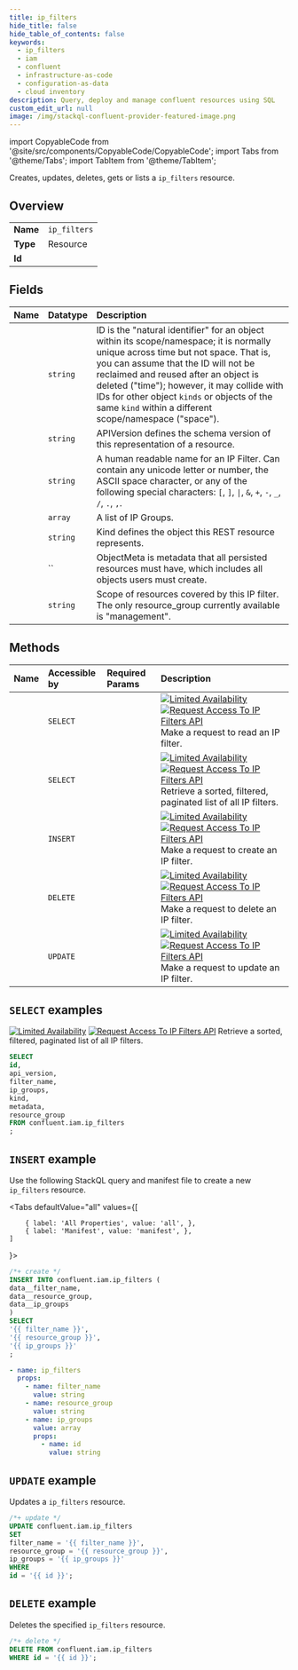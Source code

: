 ```yaml
---
title: ip_filters
hide_title: false
hide_table_of_contents: false
keywords:
  - ip_filters
  - iam
  - confluent
  - infrastructure-as-code
  - configuration-as-data
  - cloud inventory
description: Query, deploy and manage confluent resources using SQL
custom_edit_url: null
image: /img/stackql-confluent-provider-featured-image.png
---
```


import CopyableCode from '@site/src/components/CopyableCode/CopyableCode';
import Tabs from '@theme/Tabs';
import TabItem from '@theme/TabItem';

Creates, updates, deletes, gets or lists a <code>ip_filters</code> resource.

## Overview
<table><tbody>
<tr><td><b>Name</b></td><td><code>ip_filters</code></td></tr>
<tr><td><b>Type</b></td><td>Resource</td></tr>
<tr><td><b>Id</b></td><td><CopyableCode code="confluent.iam.ip_filters" /></td></tr>
</tbody></table>

## Fields
| Name | Datatype | Description |
|:-----|:---------|:------------|
| <CopyableCode code="id" /> | `string` | ID is the "natural identifier" for an object within its scope/namespace; it is normally unique across time but not space. That is, you can assume that the ID will not be reclaimed and reused after an object is deleted ("time"); however, it may collide with IDs for other object `kinds` or objects of the same `kind` within a different scope/namespace ("space"). |
| <CopyableCode code="api_version" /> | `string` | APIVersion defines the schema version of this representation of a resource. |
| <CopyableCode code="filter_name" /> | `string` | A human readable name for an IP Filter. Can contain any unicode letter or number, the ASCII space character, or any of the following special characters: `[`, `]`, `\|`, `&`, `+`, `-`, `_`, `/`, `.`, `,`. |
| <CopyableCode code="ip_groups" /> | `array` | A list of IP Groups. |
| <CopyableCode code="kind" /> | `string` | Kind defines the object this REST resource represents. |
| <CopyableCode code="metadata" /> | `` | ObjectMeta is metadata that all persisted resources must have, which includes all objects users must create. |
| <CopyableCode code="resource_group" /> | `string` | Scope of resources covered by this IP filter. The only resource_group currently available is "management". |

## Methods
| Name | Accessible by | Required Params | Description |
|:-----|:--------------|:----------------|:------------|
| <CopyableCode code="get_iam_v2ip_filter" /> | `SELECT` | <CopyableCode code="id" /> | [![Limited Availability](https://img.shields.io/badge/Lifecycle%20Stage-Limited%20Availability-%2345c6e8)](#section/Versioning/API-Lifecycle-Policy) [![Request Access To IP Filters API](https://img.shields.io/badge/-Request%20Access%20To%20IP%20Filters%20API-%23bc8540)](mailto:ccloud-api-access+iam-v2-limited-availability@confluent.io?subject=Request%20to%20join%20iam/v2%20API%20Limited%20Availability&body=I%E2%80%99d%20like%20to%20join%20the%20Confluent%20Cloud%20API%20Limited%20Availability%20for%20iam/v2%20to%20provide%20early%20feedback%21%20My%20Cloud%20Organization%20ID%20is%20%3Cretrieve%20from%20https%3A//confluent.cloud/settings/billing/payment%3E.) Make a request to read an IP filter. |
| <CopyableCode code="list_iam_v2ip_filters" /> | `SELECT` | <CopyableCode code="" /> | [![Limited Availability](https://img.shields.io/badge/Lifecycle%20Stage-Limited%20Availability-%2345c6e8)](#section/Versioning/API-Lifecycle-Policy) [![Request Access To IP Filters API](https://img.shields.io/badge/-Request%20Access%20To%20IP%20Filters%20API-%23bc8540)](mailto:ccloud-api-access+iam-v2-limited-availability@confluent.io?subject=Request%20to%20join%20iam/v2%20API%20Limited%20Availability&body=I%E2%80%99d%20like%20to%20join%20the%20Confluent%20Cloud%20API%20Limited%20Availability%20for%20iam/v2%20to%20provide%20early%20feedback%21%20My%20Cloud%20Organization%20ID%20is%20%3Cretrieve%20from%20https%3A//confluent.cloud/settings/billing/payment%3E.) Retrieve a sorted, filtered, paginated list of all IP filters. |
| <CopyableCode code="create_iam_v2ip_filter" /> | `INSERT` | <CopyableCode code="" /> | [![Limited Availability](https://img.shields.io/badge/Lifecycle%20Stage-Limited%20Availability-%2345c6e8)](#section/Versioning/API-Lifecycle-Policy) [![Request Access To IP Filters API](https://img.shields.io/badge/-Request%20Access%20To%20IP%20Filters%20API-%23bc8540)](mailto:ccloud-api-access+iam-v2-limited-availability@confluent.io?subject=Request%20to%20join%20iam/v2%20API%20Limited%20Availability&body=I%E2%80%99d%20like%20to%20join%20the%20Confluent%20Cloud%20API%20Limited%20Availability%20for%20iam/v2%20to%20provide%20early%20feedback%21%20My%20Cloud%20Organization%20ID%20is%20%3Cretrieve%20from%20https%3A//confluent.cloud/settings/billing/payment%3E.) Make a request to create an IP filter. |
| <CopyableCode code="delete_iam_v2ip_filter" /> | `DELETE` | <CopyableCode code="id" /> | [![Limited Availability](https://img.shields.io/badge/Lifecycle%20Stage-Limited%20Availability-%2345c6e8)](#section/Versioning/API-Lifecycle-Policy) [![Request Access To IP Filters API](https://img.shields.io/badge/-Request%20Access%20To%20IP%20Filters%20API-%23bc8540)](mailto:ccloud-api-access+iam-v2-limited-availability@confluent.io?subject=Request%20to%20join%20iam/v2%20API%20Limited%20Availability&body=I%E2%80%99d%20like%20to%20join%20the%20Confluent%20Cloud%20API%20Limited%20Availability%20for%20iam/v2%20to%20provide%20early%20feedback%21%20My%20Cloud%20Organization%20ID%20is%20%3Cretrieve%20from%20https%3A//confluent.cloud/settings/billing/payment%3E.) Make a request to delete an IP filter. |
| <CopyableCode code="update_iam_v2ip_filter" /> | `UPDATE` | <CopyableCode code="id" /> | [![Limited Availability](https://img.shields.io/badge/Lifecycle%20Stage-Limited%20Availability-%2345c6e8)](#section/Versioning/API-Lifecycle-Policy) [![Request Access To IP Filters API](https://img.shields.io/badge/-Request%20Access%20To%20IP%20Filters%20API-%23bc8540)](mailto:ccloud-api-access+iam-v2-limited-availability@confluent.io?subject=Request%20to%20join%20iam/v2%20API%20Limited%20Availability&body=I%E2%80%99d%20like%20to%20join%20the%20Confluent%20Cloud%20API%20Limited%20Availability%20for%20iam/v2%20to%20provide%20early%20feedback%21%20My%20Cloud%20Organization%20ID%20is%20%3Cretrieve%20from%20https%3A//confluent.cloud/settings/billing/payment%3E.) Make a request to update an IP filter. |

## `SELECT` examples

[![Limited Availability](https://img.shields.io/badge/Lifecycle%20Stage-Limited%20Availability-%2345c6e8)](#section/Versioning/API-Lifecycle-Policy) [![Request Access To IP Filters API](https://img.shields.io/badge/-Request%20Access%20To%20IP%20Filters%20API-%23bc8540)](mailto:ccloud-api-access+iam-v2-limited-availability@confluent.io?subject=Request%20to%20join%20iam/v2%20API%20Limited%20Availability&body=I%E2%80%99d%20like%20to%20join%20the%20Confluent%20Cloud%20API%20Limited%20Availability%20for%20iam/v2%20to%20provide%20early%20feedback%21%20My%20Cloud%20Organization%20ID%20is%20%3Cretrieve%20from%20https%3A//confluent.cloud/settings/billing/payment%3E.) Retrieve a sorted, filtered, paginated list of all IP filters.


```sql
SELECT
id,
api_version,
filter_name,
ip_groups,
kind,
metadata,
resource_group
FROM confluent.iam.ip_filters
;
```
## `INSERT` example

Use the following StackQL query and manifest file to create a new <code>ip_filters</code> resource.

<Tabs
    defaultValue="all"
    values={[
        
        { label: 'All Properties', value: 'all', },
        { label: 'Manifest', value: 'manifest', },
    ]
}>
<TabItem value="all">

```sql
/*+ create */
INSERT INTO confluent.iam.ip_filters (
data__filter_name,
data__resource_group,
data__ip_groups
)
SELECT 
'{{ filter_name }}',
'{{ resource_group }}',
'{{ ip_groups }}'
;
```
</TabItem>

<TabItem value="manifest">

```yaml
- name: ip_filters
  props:
    - name: filter_name
      value: string
    - name: resource_group
      value: string
    - name: ip_groups
      value: array
      props:
        - name: id
          value: string

```
</TabItem>
</Tabs>

## `UPDATE` example

Updates a <code>ip_filters</code> resource.

```sql
/*+ update */
UPDATE confluent.iam.ip_filters
SET 
filter_name = '{{ filter_name }}',
resource_group = '{{ resource_group }}',
ip_groups = '{{ ip_groups }}'
WHERE 
id = '{{ id }}';
```

## `DELETE` example

Deletes the specified <code>ip_filters</code> resource.

```sql
/*+ delete */
DELETE FROM confluent.iam.ip_filters
WHERE id = '{{ id }}';
```
